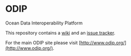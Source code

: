 ODIP
====

Ocean Data Interoperability Platform

This repository contains a [wiki](https://github.com/aodn/ODIP/wiki) and an [issue tracker](https://github.com/aodn/ODIP/issues).

For the main ODIP site please visit [http://www.odip.org/](http://www.odip.org/).
